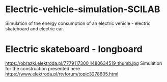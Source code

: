 # Electric-vehicle-simulation-SCILAB
Simulation of the energy consumption of an electric vehicle - electric skateboard and electric car.
# Electric skateboard - longboard
https://obrazki.elektroda.pl/7779117300_1480634519_thumb.jpg
Simulation for the construction presented here https://www.elektroda.pl/rtvforum/topic3278605.html

